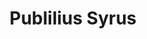 ---
title: "Publilius Syrus"
hashtag: "publilius-syrus"
tags:
  - Roman
  - Writer
  - Human Being
---